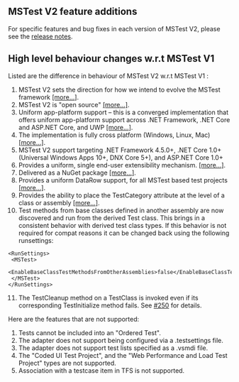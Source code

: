 ## MSTest V2 feature additions
For specific features and bug fixes in each version of MSTest V2, please see the [release notes](releases.md).

## High level behaviour changes w.r.t MSTest V1
Listed are the difference in behaviour of MSTest V2 w.r.t MSTest V1 :
1.	MSTest V2 sets the direction for how we intend to evolve the MSTest framework [[more...]](https://blogs.msdn.microsoft.com/devops/2016/06/17/taking-the-mstest-framework-forward-with-mstest-v2/).
2.	MSTest V2 is "open source" [[more...]](https://blogs.msdn.microsoft.com/devops/2017/04/05/mstest-v2-is-open-source/).
3.	Uniform app-platform support – this is a converged implementation that offers uniform app-platform support across .NET Framework, .NET Core and ASP.NET Core, and UWP [[more...]](https://blogs.msdn.microsoft.com/devops/2016/09/01/announcing-mstest-v2-framework-support-for-net-core-1-0-rtm/).
4.	The implementation is fully cross platform (Windows, Linux, Mac) [[more...]](https://blogs.msdn.microsoft.com/devops/2017/04/05/mstest-v2-is-open-source/).
5. MSTest V2 support targeting .NET Framework 4.5.0+, .NET Core 1.0+ (Universal Windows Apps 10+, DNX Core 5+), and ASP.NET Core 1.0+
6. Provides a uniform, single end-user extensibility mechanism. [[more...]](https://blogs.msdn.microsoft.com/devops/2017/07/18/extending-mstest-v2/).
7. Delivered as a NuGet package [[more...]](https://www.nuget.org/packages/MSTest.TestFramework/).
8.	Provides a uniform DataRow support, for all MSTest based test projects [[more...]](https://blogs.msdn.microsoft.com/devops/2017/02/25/mstest-v2-now-and-ahead/).
9.	Provides the ability to place the TestCategory attribute at the level of a class or assembly [[more...]](https://blogs.msdn.microsoft.com/devops/2017/02/25/mstest-v2-now-and-ahead/).
10. Test methods from base classes defined in another assembly are now discovered and run from the derived Test class. This brings in a consistent behavior with derived test class types. If this behavior is not required for compat reasons it can be changed back using the following runsettings:
 ```
 <RunSettings>    
  <MSTest> 
    <EnableBaseClassTestMethodsFromOtherAssemblies>false</EnableBaseClassTestMethodsFromOtherAssemblies> 
  </MSTest> 
</RunSettings>
```
11. The TestCleanup method on a TestClass is invoked even if its corresponding TestInitialize method fails. See [#250](https://github.com/Microsoft/testfx/issues/250) for details.

Here are the features that are not supported:
1.	Tests cannot be included into an "Ordered Test".
2.	The adapter does not support being configured via a .testsettings file.
3.	The adapter does not support test lists specified as a .vsmdi file.
4.	The "Coded UI Test Project", and the "Web Performance and Load Test Project" types are not supported.
5.	Association with a testcase item in TFS is not supported.
